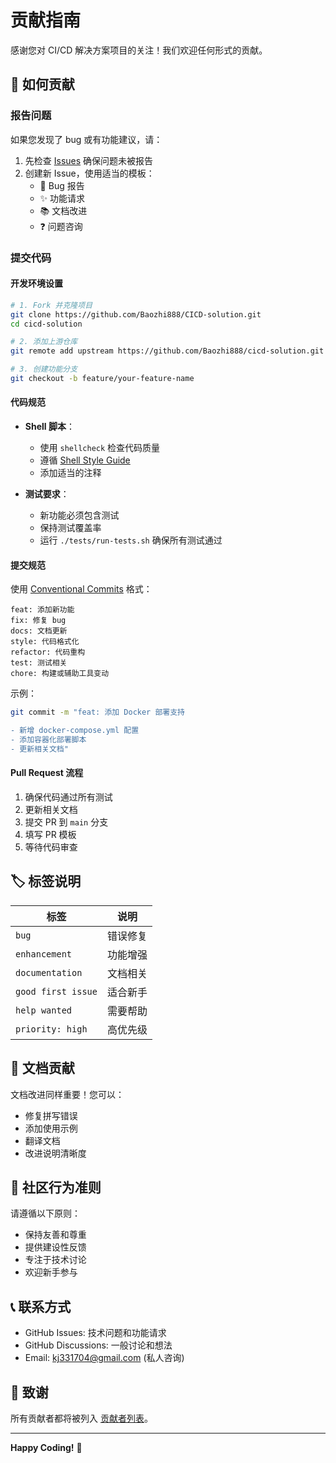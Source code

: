 # 贡献指南

感谢您对 CI/CD 解决方案项目的关注！我们欢迎任何形式的贡献。

## 🤝 如何贡献

### 报告问题

如果您发现了 bug 或有功能建议，请：

1. 先检查 [Issues](https://github.com/Baozhi888/CICD-solution/issues) 确保问题未被报告
2. 创建新 Issue，使用适当的模板：
   - 🐛 Bug 报告
   - ✨ 功能请求
   - 📚 文档改进
   - ❓ 问题咨询

### 提交代码

#### 开发环境设置

```bash
# 1. Fork 并克隆项目
git clone https://github.com/Baozhi888/CICD-solution.git
cd cicd-solution

# 2. 添加上游仓库
git remote add upstream https://github.com/Baozhi888/cicd-solution.git

# 3. 创建功能分支
git checkout -b feature/your-feature-name
```

#### 代码规范

- **Shell 脚本**：
  - 使用 `shellcheck` 检查代码质量
  - 遵循 [Shell Style Guide](https://google.github.io/styleguide/shell.xml)
  - 添加适当的注释

- **测试要求**：
  - 新功能必须包含测试
  - 保持测试覆盖率
  - 运行 `./tests/run-tests.sh` 确保所有测试通过

#### 提交规范

使用 [Conventional Commits](https://www.conventionalcommits.org/) 格式：

```
feat: 添加新功能
fix: 修复 bug
docs: 文档更新
style: 代码格式化
refactor: 代码重构
test: 测试相关
chore: 构建或辅助工具变动
```

示例：
```bash
git commit -m "feat: 添加 Docker 部署支持

- 新增 docker-compose.yml 配置
- 添加容器化部署脚本
- 更新相关文档"
```

#### Pull Request 流程

1. 确保代码通过所有测试
2. 更新相关文档
3. 提交 PR 到 `main` 分支
4. 填写 PR 模板
5. 等待代码审查

## 🏷️ 标签说明

| 标签 | 说明 |
|------|------|
| `bug` | 错误修复 |
| `enhancement` | 功能增强 |
| `documentation` | 文档相关 |
| `good first issue` | 适合新手 |
| `help wanted` | 需要帮助 |
| `priority: high` | 高优先级 |

## 📝 文档贡献

文档改进同样重要！您可以：

- 修复拼写错误
- 添加使用示例
- 翻译文档
- 改进说明清晰度

## 🎯 社区行为准则

请遵循以下原则：

- 保持友善和尊重
- 提供建设性反馈
- 专注于技术讨论
- 欢迎新手参与

## 📞 联系方式

- GitHub Issues: 技术问题和功能请求
- GitHub Discussions: 一般讨论和想法
- Email: kj331704@gmail.com (私人咨询)

## 🙏 致谢

所有贡献者都将被列入 [贡献者列表](CONTRIBUTORS.md)。

---

**Happy Coding!** 🎉